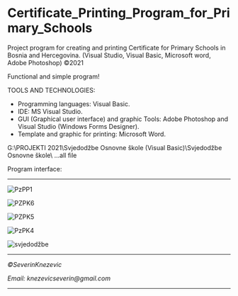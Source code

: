 # Certificate_Printing_Program_for_Primary_Schools
Project program for creating and printing Certificate for Primary Schools in Bosnia and Hercegovina. (Visual Studio, Visual Basic, Microsoft word, Adobe Photoshop) ©2021

Functional and simple program!

TOOLS AND TECHNOLOGIES: 
   - Programming languages: Visual Basic.
   - IDE: MS Visual Studio.
   - GUI (Graphical user interface) and graphic Tools:  Adobe Photoshop and  Visual Studio (Windows Forms Designer).
   - Template and graphic for printing:  Microsoft Word.

G:\PROJEKTI 2021\Svjedodžbe Osnovne škole (Visual Basic)\Svjedodžbe Osnovne škole\ ...all file 

Program interface:
****
![PzPP1](https://user-images.githubusercontent.com/81822988/114684766-879ab500-9d11-11eb-8e96-c15d16620be0.png)

![PZPK6](https://user-images.githubusercontent.com/81822988/114684771-89fd0f00-9d11-11eb-9456-9c8e2c8e7db4.png)

![PZPK5](https://user-images.githubusercontent.com/81822988/114684758-849fc480-9d11-11eb-88c0-81e919c9547b.png)

![PzPK4](https://user-images.githubusercontent.com/81822988/114684741-8073a700-9d11-11eb-99f5-6ca5baece34f.png)

![svjedodžbe](https://user-images.githubusercontent.com/81822988/114689897-7acc9000-9d16-11eb-9851-b1f74b455d82.jpg)

****

*©SeverinKnezevic*

_Email: knezevicseverin@gmail.com_

****
